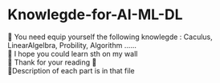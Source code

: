 # Knowlegde-for-AI-ML-DL
🥇 You need  equip yourself the following knowlegde : Caculus, LinearAlgelbra, Probility, Algorithm ...... \
🥈 I hope you could learn sth on my wall \
🥉 Thank for your reading 💯\
 🔖Description of each part is in that file
